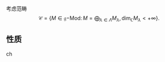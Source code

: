 
考虑范畴
$$
\mathscr C = \Big\{ M \in \mathfrak g\mathsf {-Mod}\colon  M = \bigoplus_{\lambda \in\Lambda } M_{\lambda }, \dim_{\mathbb{C}}M_\lambda <+\infty \Big\}.
$$

## 性质

$\operatorname{ch}$